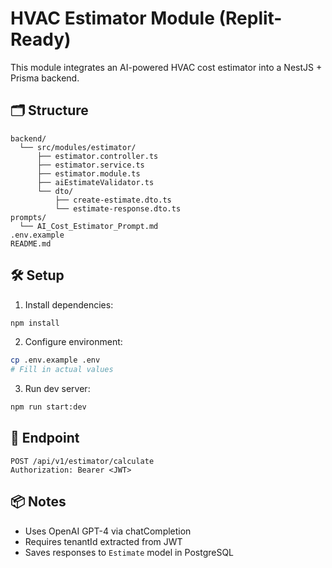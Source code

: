 # HVAC Estimator Module (Replit-Ready)

This module integrates an AI-powered HVAC cost estimator into a NestJS + Prisma backend.

## 🗂 Structure
```
backend/
  └── src/modules/estimator/
      ├── estimator.controller.ts
      ├── estimator.service.ts
      ├── estimator.module.ts
      ├── aiEstimateValidator.ts
      └── dto/
          ├── create-estimate.dto.ts
          └── estimate-response.dto.ts
prompts/
  └── AI_Cost_Estimator_Prompt.md
.env.example
README.md
```

## 🛠 Setup

1. Install dependencies:
```bash
npm install
```

2. Configure environment:
```bash
cp .env.example .env
# Fill in actual values
```

3. Run dev server:
```bash
npm run start:dev
```

## 🔐 Endpoint

```
POST /api/v1/estimator/calculate
Authorization: Bearer <JWT>
```

## 📦 Notes

- Uses OpenAI GPT-4 via chatCompletion
- Requires tenantId extracted from JWT
- Saves responses to `Estimate` model in PostgreSQL